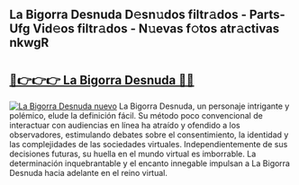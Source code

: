 ## La Bigorra Desnuda D𝚎sn𝚞dos filtr𝚊dos - Parts-Ufg Vid𝚎os filtr𝚊dos - N𝚞evas f𝚘tos atr𝚊ctivas nkwgR

# <h2><a href="http://mb0cq8.tromn.icu/?c=La+Bigorra+Desnuda">🔗👉👉👉 La Bigorra Desnuda 🔗🔗</a></h2>

[![La Bigorra Desnuda nuevo](https://i.imgur.com/pEAQMta.gif)](http://mb0cq8.tromn.icu/?c=La+Bigorra+Desnuda)
La Bigorra Desnuda, un personaje intrigante y polémico, elude la definición fácil. Su método poco convencional de interactuar con audiencias en línea ha atraído y ofendido a los observadores, estimulando debates sobre el consentimiento, la identidad y las complejidades de las sociedades virtuales. Independientemente de sus decisiones futuras, su huella en el mundo virtual es imborrable. La determinación inquebrantable y el encanto innegable impulsan a La Bigorra Desnuda hacia adelante en el reino virtual.

